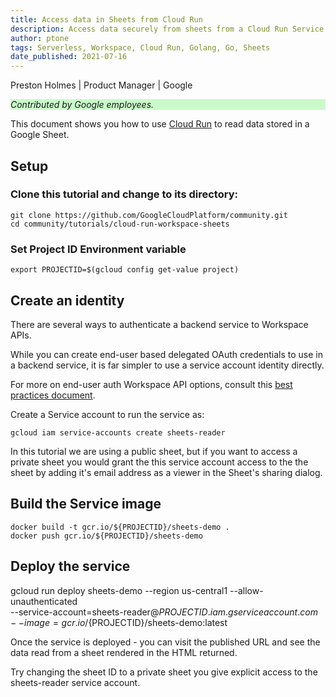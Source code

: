 ```yaml
---
title: Access data in Sheets from Cloud Run
description: Access data securely from sheets from a Cloud Run Service
author: ptone
tags: Serverless, Workspace, Cloud Run, Golang, Go, Sheets
date_published: 2021-07-16
---
```


Preston Holmes | Product Manager | Google

<p style="background-color:#CAFACA;"><i>Contributed by Google employees.</i></p>

This document shows you how to use [Cloud Run](https://cloud.google.com/run/) to read data stored in a Google Sheet.

## Setup

### Clone this tutorial and change to its directory:

```
git clone https://github.com/GoogleCloudPlatform/community.git
cd community/tutorials/cloud-run-workspace-sheets
```

### Set Project ID Environment variable

```
export PROJECTID=$(gcloud config get-value project)
```

## Create an identity

There are several ways to authenticate a backend service to Workspace APIs. 

While you can create end-user based delegated OAuth credentials to use in a backend service, it is far simpler to use a service account identity directly.

For more on end-user auth Workspace API options, consult this [best practices document](https://static.googleusercontent.com/media/www.google.com/en//support/enterprise/static/gapps/docs/admin/en/gapps_workspace/Google%20Workspace%20APIs%20-%20Authentication%20Best%20Practices.pdf).

Create a Service account to run the service as:

```
gcloud iam service-accounts create sheets-reader
```

In this tutorial we are using a public sheet, but if you want to access a private sheet you would grant the this service account access to the the sheet by adding it's email address as a viewer in the Sheet's sharing dialog.

## Build the Service image

```
docker build -t gcr.io/${PROJECTID}/sheets-demo .
docker push gcr.io/${PROJECTID}/sheets-demo
```

## Deploy the service

gcloud run deploy sheets-demo --region us-central1 --allow-unauthenticated \
   --service-account=sheets-reader@${PROJECTID}.iam.gserviceaccount.com \
   --image=gcr.io/${PROJECTID}/sheets-demo:latest 


Once the service is deployed - you can visit the published URL and see the data read from a sheet rendered in the HTML returned.

Try changing the sheet ID to a private sheet you give explicit access to the sheets-reader service account.